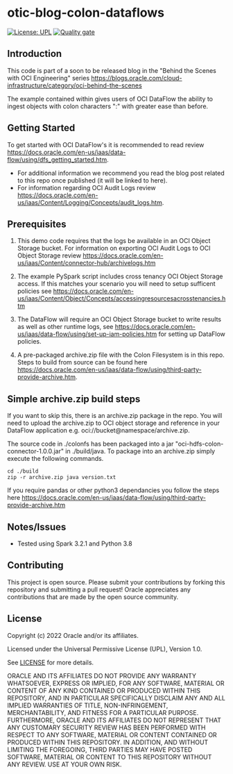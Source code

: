 # otic-blog-colon-dataflows

[![License: UPL](https://img.shields.io/badge/license-UPL-green)](https://img.shields.io/badge/license-UPL-green) [![Quality gate](https://sonarcloud.io/api/project_badges/quality_gate?project=oracle-devrel_otic-blog-colon-dataflows)](https://sonarcloud.io/dashboard?id=oracle-devrel_otic-blog-colon-dataflows)

## Introduction

This code is part of a soon to be released blog in the "Behind the Scenes with OCI Engineering" series https://blogs.oracle.com/cloud-infrastructure/category/oci-behind-the-scenes

The example contained within gives users of OCI DataFlow the ability to ingest objects with colon characters ":" with greater ease than before. 


## Getting Started

To get started with OCI DataFlow's it is recommended to read review https://docs.oracle.com/en-us/iaas/data-flow/using/dfs_getting_started.htm. 

- For additional information we recommend you read the blog post related to this repo once published (it will be linked to here).
- For information regarding OCI Audit Logs review https://docs.oracle.com/en-us/iaas/Content/Logging/Concepts/audit_logs.htm.

## Prerequisites

1. This demo code requires that the logs be available in an OCI Object Storage bucket. For information on exporting OCI Audit Logs to OCI Object Storage review https://docs.oracle.com/en-us/iaas/Content/connector-hub/archivelogs.htm

2. The example PySpark script includes cross tenancy OCI Object Storage access. If this matches your scenario you will need to setup sufficent policies see https://docs.oracle.com/en-us/iaas/Content/Object/Concepts/accessingresourcesacrosstenancies.htm 

3. The DataFlow will require an OCI Object Storage bucket to write results as well as other runtime logs, see https://docs.oracle.com/en-us/iaas/data-flow/using/set-up-iam-policies.htm for setting up DataFlow policies. 

4. A pre-packaged archive.zip file with the Colon Filesystem is in this repo. Steps to build from source can be found here https://docs.oracle.com/en-us/iaas/data-flow/using/third-party-provide-archive.htm.

## Simple archive.zip build steps

If you want to skip this, there is an archive.zip package in the repo. You will need to upload the archive.zip to OCI object storage and reference in your DataFlow application e.g. oci://bucket@namespace/archive.zip. 

The source code in ./colonfs has been packaged into a jar "oci-hdfs-colon-connector-1.0.0.jar" in ./build/java. To package into an archive.zip simply execute the following commands. 

```
cd ./build
zip -r archive.zip java version.txt
```

If you require pandas or other python3 dependancies you follow the steps here https://docs.oracle.com/en-us/iaas/data-flow/using/third-party-provide-archive.htm  


## Notes/Issues

- Tested using Spark 3.2.1 and Python 3.8

## Contributing
This project is open source.  Please submit your contributions by forking this repository and submitting a pull request!  Oracle appreciates any contributions that are made by the open source community.

## License
Copyright (c) 2022 Oracle and/or its affiliates.

Licensed under the Universal Permissive License (UPL), Version 1.0.

See [LICENSE](LICENSE) for more details.

ORACLE AND ITS AFFILIATES DO NOT PROVIDE ANY WARRANTY WHATSOEVER, EXPRESS OR IMPLIED, FOR ANY SOFTWARE, MATERIAL OR CONTENT OF ANY KIND CONTAINED OR PRODUCED WITHIN THIS REPOSITORY, AND IN PARTICULAR SPECIFICALLY DISCLAIM ANY AND ALL IMPLIED WARRANTIES OF TITLE, NON-INFRINGEMENT, MERCHANTABILITY, AND FITNESS FOR A PARTICULAR PURPOSE.  FURTHERMORE, ORACLE AND ITS AFFILIATES DO NOT REPRESENT THAT ANY CUSTOMARY SECURITY REVIEW HAS BEEN PERFORMED WITH RESPECT TO ANY SOFTWARE, MATERIAL OR CONTENT CONTAINED OR PRODUCED WITHIN THIS REPOSITORY. IN ADDITION, AND WITHOUT LIMITING THE FOREGOING, THIRD PARTIES MAY HAVE POSTED SOFTWARE, MATERIAL OR CONTENT TO THIS REPOSITORY WITHOUT ANY REVIEW. USE AT YOUR OWN RISK. 
